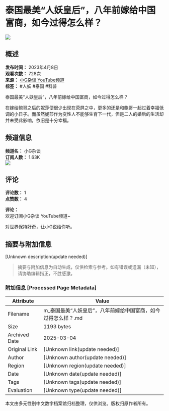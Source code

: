 # 泰国最美“人妖皇后”，八年前嫁给中国富商，如今过得怎么样？

![](https://i.ytimg.com/an/EBiBrguhAY9_o1fr1lhZ9A/featured_channel.jpg?v=6284b682)

## 概述

**发布时间：** 2023年4月8日  
**观看次数：** 728次  
**来源：** [小G杂谈 YouTube频道](https://www.youtube.com/channel/UCEBiBrguhAY9_o1fr1lhZ9A?sub_confirmation=1)  
**标签：** #人妖 #泰国 #科普

泰国最美“人妖皇后”，八年前嫁给中国富商，如今过得怎么样？

在嫁给鲍哥之后的妮莎便很少出现在荧屏之中，更多的还是和鲍哥一起过着幸福低调的小日子。而虽然妮莎作为变性人不能够生育下一代，但是二人的婚后的生活却并未受此影响，依旧是十分幸福。

## 频道信息

**频道名：** 小G杂谈  
**订阅人数：** 1.63K  
![](https://yt3.ggpht.com/tOr5KDsXObQA1AK0dz12WatZpRM_psZWRq7zkdck0CdTJUdCI-n-wpSzkTLrVjCIpGrIoR0xbg=s48-c-k-c0x00ffffff-no-rj)

## 评论

**评论数：** 1  
**点赞数：** 4  

**评论：**  
欢迎订阅小G杂谈 YouTube频道~

对世界保持好奇，让小G说给你听。
<!-- tcd_original_link https://m.youtube.com/watch?v=OAOzauJcO7U -->


## 摘要与附加信息

<!-- tcd_abstract -->
[Unknown description(update needed)]
<!-- tcd_abstract_end -->

> 摘要与附加信息为自动生成，仅供检索与参考。如有错误或遗漏（未知），请协助编辑指正，不胜感激。

### 附加信息 [Processed Page Metadata]

| Attribute       | Value                                  |
|-----------------|----------------------------------------|
| Filename        | m_泰国最美“人妖皇后”，八年前嫁给中国富商，如今过得怎么样？.md                             |
| Size            | 1193 bytes                           |
| Archived Date   | 2025-03-04                             |
| Original Link   | [Unknown link(update needed)]                       |
| Author          | [Unknown author(update needed)]                               |
| Region          | [Unknown region(update needed)]                               |
| Date            | [Unknown date(update needed)]                                 |
| Tags            | [Unknown tags(update needed)]                                 |
| Evaluation            | [Unknown type(update needed)]                                 |
<!-- tcd_table_end -->

本文由多元性别中文数字档案馆归档整理，仅供浏览。版权归原作者所有。
